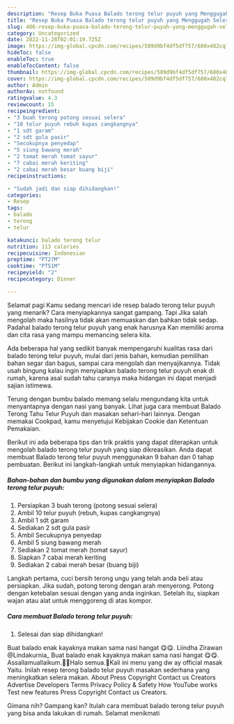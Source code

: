 ```yaml
---
description: "Resep Buka Puasa Balado terong telur puyuh yang Menggugah Selera"
title: "Resep Buka Puasa Balado terong telur puyuh yang Menggugah Selera"
slug: 406-resep-buka-puasa-balado-terong-telur-puyuh-yang-menggugah-selera
category: Uncategorized
date: 2022-11-28T02:01:19.725Z
image: https://img-global.cpcdn.com/recipes/589d9bf4df5df757/680x482cq70/balado-terong-telur-puyuh-foto-resep-utama.jpg
hideToc: false
enableToc: true
enableTocContent: false
thumbnail: https://img-global.cpcdn.com/recipes/589d9bf4df5df757/680x482cq70/balado-terong-telur-puyuh-foto-resep-utama.jpg
cover: https://img-global.cpcdn.com/recipes/589d9bf4df5df757/680x482cq70/balado-terong-telur-puyuh-foto-resep-utama.jpg
author: Admin
authorAv: notfound
ratingvalue: 4.3
reviewcount: 15
recipeingredient:
- "3 buah terong potong sesuai selera"
- "10 telur puyuh rebuh kupas cangkangnya"
- "1 sdt garam"
- "2 sdt gula pasir"
- "Secukupnya penyedap"
- "5 siung bawang merah"
- "2 tomat merah tomat sayur"
- "7 cabai merah keriting"
- "2 cabai merah besar buang biji"
recipeinstructions:

- "Sudah jadi dan siap dihidangkan!"
categories:
- Resep
tags:
- balado
- terong
- telur

katakunci: balado terong telur 
nutrition: 113 calories
recipecuisine: Indonesian
preptime: "PT27M"
cooktime: "PT51M"
recipeyield: "2"
recipecategory: Dinner

---
```



Selamat pagi Kamu sedang mencari ide resep balado terong telur puyuh yang menarik? Cara menyiapkannya sangat gampang. Tapi Jika salah mengolah maka hasilnya tidak akan memuaskan dan bahkan tidak sedap. Padahal balado terong telur puyuh yang enak harusnya Kan memiliki aroma dan cita rasa yang mampu memancing selera kita.


Ada beberapa hal yang sedikit banyak mempengaruhi kualitas rasa dari balado terong telur puyuh, mulai dari jenis bahan, kemudian pemilihan bahan segar dan bagus, sampai cara mengolah dan menyajikannya. Tidak usah bingung kalau ingin menyiapkan balado terong telur puyuh enak di rumah, karena asal sudah tahu caranya maka hidangan ini dapat menjadi sajian istimewa.

Terung dengan bumbu balado memang selalu mengundang kita untuk menyantapnya dengan nasi yang banyak. Lihat juga cara membuat Balado Terong Tahu Telur Puyuh dan masakan sehari-hari lainnya. Dengan memakai Cookpad, kamu menyetujui Kebijakan Cookie dan Ketentuan Pemakaian.


Berikut ini ada beberapa tips dan trik praktis yang dapat diterapkan untuk mengolah balado terong telur puyuh yang siap dikreasikan. Anda dapat membuat Balado terong telur puyuh menggunakan 9 bahan dan 0 tahap pembuatan. Berikut ini langkah-langkah untuk menyiapkan hidangannya.

<!--inarticleads1-->

##### Bahan-bahan dan bumbu yang digunakan dalam menyiapkan Balado terong telur puyuh:

1. Persiapkan 3 buah terong (potong sesuai selera)
1. Ambil 10 telur puyuh (rebuh, kupas cangkangnya)
1. Ambil 1 sdt garam
1. Sediakan 2 sdt gula pasir
1. Ambil Secukupnya penyedap
1. Ambil 5 siung bawang merah
1. Sediakan 2 tomat merah (tomat sayur)
1. Siapkan 7 cabai merah keriting
1. Sediakan 2 cabai merah besar (buang biji)


Langkah pertama, cuci bersih terong ungu yang telah anda beli atau persiapkan. Jika sudah, potong terong dengan arah menyerong. Potong dengan ketebalan sesuai dengan yang anda inginkan. Setelah itu, siapkan wajan atau alat untuk menggoreng di atas kompor. 

<!--inarticleads2-->

##### Cara membuat Balado terong telur puyuh:


1. Selesai dan siap dihidangkan!

Buat balado enak kayaknya makan sama nasi hangat 😋😋. Liindha Zirawan @Lindakurnia_ Buat balado enak kayaknya makan sama nasi hangat 😋😋. Assallamuallaikum.🙏🏻Halo semua.🤗Kali ini menu yang dw ay official masak Yaitu. Inilah resep terong balado telur puyuh masakan sederhana yang meningkatkan selera makan. About Press Copyright Contact us Creators Advertise Developers Terms Privacy Policy &amp; Safety How YouTube works Test new features Press Copyright Contact us Creators. 

Gimana nih? Gampang kan? Itulah cara membuat balado terong telur puyuh yang bisa anda lakukan di rumah. Selamat menikmati
